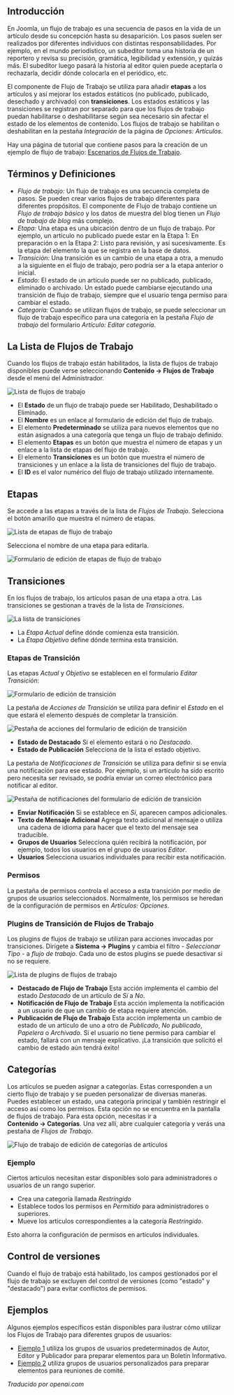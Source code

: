 <!-- Filename: J4.x:Workflow / Display title: Flujo de Publicación  -->

## Introducción

En Joomla, un flujo de trabajo es una secuencia de pasos en la vida de un artículo desde su concepción hasta su desaparición. Los pasos suelen ser realizados por diferentes individuos con distintas responsabilidades. Por ejemplo, en el mundo periodístico, un subeditor toma una historia de un reportero y revisa su precisión, gramática, legibilidad y extensión, y quizás más. El subeditor luego pasará la historia al editor quien puede aceptarla o rechazarla, decidir dónde colocarla en el periódico, etc.

El componente de Flujo de Trabajo se utiliza para añadir **etapas** a los artículos y así mejorar los estados estáticos (no publicado, publicado, desechado y archivado) con **transiciones**. Los estados estáticos y las transiciones se registran por separado para que los flujos de trabajo puedan habilitarse o deshabilitarse según sea necesario sin afectar el estado de los elementos de contenido. Los flujos de trabajo se habilitan o deshabilitan en la pestaña *Integración* de la página de *Opciones: Artículos*.

Hay una página de tutorial que contiene pasos para la creación de un ejemplo de flujo de trabajo: [Escenarios de Flujos de Trabajo](jdocmanual?article=user/workflows/workflow-scenarios).  

## Términos y Definiciones

- *Flujo de trabajo:* Un flujo de trabajo es una secuencia completa de pasos. Se pueden crear varios flujos de trabajo diferentes para diferentes propósitos. El componente de Flujo de trabajo contiene un *Flujo de trabajo básico* y los datos de muestra del blog tienen un *Flujo de trabajo de blog* más complejo.
- *Etapa:* Una etapa es una ubicación dentro de un flujo de trabajo. Por ejemplo, un artículo no publicado puede estar en la Etapa 1: En preparación o en la Etapa 2: Listo para revisión, y así sucesivamente. Es la etapa del elemento la que se registra en la base de datos.
- *Transición:* Una transición es un cambio de una etapa a otra, a menudo a la siguiente en el flujo de trabajo, pero podría ser a la etapa anterior o inicial.
- *Estado:* El estado de un artículo puede ser no publicado, publicado, eliminado o archivado. Un estado puede cambiarse ejecutando una transición de flujo de trabajo, siempre que el usuario tenga permiso para cambiar el estado.
- *Categoría:* Cuando se utilizan flujos de trabajo, se puede seleccionar un flujo de trabajo específico para una categoría en la pestaña *Flujo de trabajo* del formulario *Artículo: Editar categoría*.

## La Lista de Flujos de Trabajo

Cuando los flujos de trabajo están habilitados, la lista de flujos de trabajo disponibles puede verse seleccionando **Contenido → Flujos de Trabajo** desde el menú del Administrador.

![Lista de flujos de trabajo](../../../en/images/workflows/workflows-list.png)

- El **Estado** de un flujo de trabajo puede ser Habilitado, Deshabilitado o Eliminado.
- El **Nombre** es un enlace al formulario de edición del flujo de trabajo.
- El elemento **Predeterminado** se utiliza para nuevos elementos que no están asignados a una categoría que tenga un flujo de trabajo definido.
- El elemento **Etapas** es un botón que muestra el número de etapas y un enlace a la lista de etapas del flujo de trabajo.
- El elemento **Transiciones** es un botón que muestra el número de transiciones y un enlace a la lista de transiciones del flujo de trabajo.
- El **ID** es el valor numérico del flujo de trabajo utilizado internamente.

## Etapas

Se accede a las etapas a través de la lista de *Flujos de Trabajo*. Selecciona el botón amarillo que muestra el número de etapas.

![Lista de etapas de flujo de trabajo](../../../en/images/workflows/workflow-stages-list.png)

Selecciona el nombre de una etapa para editarla.

![Formulario de edición de etapas de flujo de trabajo](../../../en/images/workflows/workflow-stage-edit.png)

## Transiciones

En los flujos de trabajo, los artículos pasan de una etapa a otra. Las transiciones se gestionan a través de la lista de *Transiciones*.

![La lista de transiciones](../../../en/images/workflows/workflow-transitions-list.png)

- La *Etapa Actual* define dónde comienza esta transición.
- La *Etapa Objetivo* define dónde termina esta transición.

### Etapas de Transición

Las etapas *Actual* y *Objetivo* se establecen en el formulario *Editar Transición*:

![Formulario de edición de transición](../../../en/images/workflows/workflow-transition-edit.png)

La pestaña de *Acciones de Transición* se utiliza para definir el *Estado* en el que estará el elemento después de completar la transición.

![Pestaña de acciones del formulario de edición de transición](../../../en/images/workflows/workflow-transition-edit-actions-tab.png)

- **Estado de Destacado** Si el elemento estará o no *Destacado*.
- **Estado de Publicación** Selecciona de la lista el estado objetivo.

La pestaña de *Notificaciones de Transición* se utiliza para definir si se envía una notificación para ese estado. Por ejemplo, si un artículo ha sido escrito pero necesita ser revisado, se podría enviar un correo electrónico para notificar al editor.

![Pestaña de notificaciones del formulario de edición de transición](../../../en/images/workflows/workflow-transition-edit-notifications-tab.png)

- **Enviar Notificación** Si se establece en *Sí*, aparecen campos adicionales.
- **Texto de Mensaje Adicional** Agrega texto adicional al mensaje o utiliza una cadena de idioma para hacer que el texto del mensaje sea traducible.
- **Grupos de Usuarios** Selecciona quién recibirá la notificación, por ejemplo, todos los usuarios en el grupo de usuarios *Editor*.
- **Usuarios** Selecciona usuarios individuales para recibir esta notificación.

### Permisos

La pestaña de permisos controla el acceso a esta transición por medio de grupos de usuarios seleccionados. Normalmente, los permisos se heredan de la configuración de permisos en *Artículos: Opciones*.

### Plugins de Transición de Flujos de Trabajo

Los plugins de flujos de trabajo se utilizan para acciones invocadas por transiciones. Dirígete a **Sistema → Plugins** y cambia el filtro *- Seleccionar Tipo -* a *flujo de trabajo*. Cada uno de estos plugins se puede desactivar si no se requiere.

![Lista de plugins de flujos de trabajo](../../../en/images/workflows/workflow-plugins.png)

- **Destacado de Flujo de Trabajo** Esta acción implementa el cambio del estado *Destacado* de un artículo de *Sí* a *No*.
- **Notificación de Flujo de Trabajo** Esta acción implementa la notificación a un usuario de que un cambio de etapa requiere atención.
- **Publicación de Flujo de Trabajo** Esta acción implementa un cambio de estado de un artículo de uno a otro de *Publicado*, *No publicado*, *Papelera* o *Archivado*. Si el usuario no tiene permiso para cambiar el estado, fallará con un mensaje explicativo. ¡La transición que solicitó el cambio de estado aún tendrá éxito!

## Categorías

Los artículos se pueden asignar a categorías. Estas corresponden a un cierto flujo de trabajo y se pueden personalizar de diversas maneras. Puedes establecer un estado, una categoría principal y también restringir el acceso así como los permisos. Esta opción no se encuentra en la pantalla de flujos de trabajo. Para esta opción, necesitas ir a **Contenido → Categorías**. Una vez allí, abre cualquier categoría y verás una pestaña de *Flujos de Trabajo*.

![Flujo de trabajo de edición de categorías de artículos](../../../en/images/workflows/workflow-categories-blog.png)

### Ejemplo

Ciertos artículos necesitan estar disponibles solo para administradores o usuarios de un rango superior.

- Crea una categoría llamada *Restringido*
- Establece todos los permisos en *Permitido* para administradores o superiores.
- Mueve los artículos correspondientes a la categoría *Restringido*.

Esto ahorra la configuración de permisos en artículos individuales.

## Control de versiones

Cuando el flujo de trabajo está habilitado, los campos gestionados por el flujo de trabajo se excluyen del control de versiones (como "estado" y "destacado") para evitar conflictos de permisos.

## Ejemplos

Algunos ejemplos específicos están disponibles para ilustrar cómo utilizar los Flujos de Trabajo para diferentes grupos de usuarios:

- [Ejemplo 1](jdocmanual?article=user/workflows/workflow-example-1) utiliza los grupos de usuarios predeterminados de Autor, Editor y Publicador para preparar elementos para un Boletín Informativo.
- [Ejemplo 2](jdocmanual?article=user/workflows/workflow-example-2) utiliza grupos de usuarios personalizados para preparar elementos para reuniones de comité.

*Traducido por openai.com*

